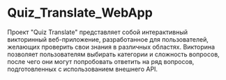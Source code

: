 # Quiz_Translate_WebApp
Проект "Quiz Translate" представляет собой интерактивный викторинный веб-приложение, разработанное для пользователей, желающих проверить свои знания в различных областях. Викторина позволяет пользователям выбирать категории и сложность вопросов, после чего они могут попробовать ответить на ряд вопросов, подготовленных с использованием внешнего API.
